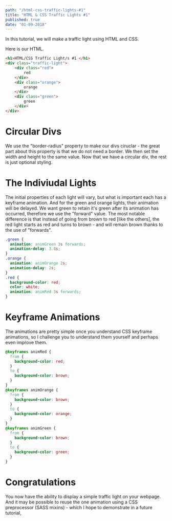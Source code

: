 ```yaml
--- 
path: "/html-css-traffic-lights-#1"
title: "HTML & CSS Traffic Lights #1" 
published: true
date: "01-09-2018" 
--- 
```


In this tutorial, we will make a traffic light using HTML and CSS. 
<!-- more --> 
Here is our HTML. 
```html
<h1>HTML/CSS Traffic Light/s #1 </h1> 
<div class="traffic-light"> 
    <div class="red"> 
        red 
    </div> 
    <div class="orange"> 
        orange
    </div> 
    <div class="green"> 
        green 
    </div> 
</div> 
```

# Circular Divs 
We use the "border-radius" property to make our divs ciruclar - the great part about this property is that we do not need a border. We then set the width and height to the same value. Now that we have a circular div, the rest is just optional styling. 

# The Indiviudal Lights 
The initial properties of each light will vary, but what is important each has a keyframe animation. And for the green and orange lights, their animation will be delayed. We want green to retain it's green after its animation has occurred, therefore we use the "forward" value. The most notable difference is that instead of going from brown to red [like the others], the red light starts as red and turns to brown - and will remain brown thanks to the use of "forwards". 

```css
.green { 
  animation: animGreen 3s forwards; 
  animation-delay: 3.8s; 
} 
.orange { 
  animation: animOrange 2s; 
  animation-delay: 2s; 
} 
.red { 
  background-color: red; 
  color: white; 
  animation: animRed 3s forwards; 
} 
```

# Keyframe Animations 
The animations are pretty simple once you understand CSS keyframe animations, so I challenge you to understand them yourself and perhaps even improve them. 

```css
@keyframes animRed { 
  from { 
    background-color: red; 
  } 
  to { 
    background-color: brown;   
  }
} 
@keyframes animOrange { 
  from { 
    background-color: brown; 
  } 
  to { 
    background-color: orange;   
  }
} 
@keyframes animGreen { 
  from { 
    background-color: brown; 
  } 
  to { 
    background-color: green; 
  }
} 
```

# Congratulations 
You now have the ability to display a simple traffic light on your webpage. And it may be possible to reuse the one animation using a CSS preprocessor (SASS mixins) - which I hope to demonstrate in a future tutorial, 
